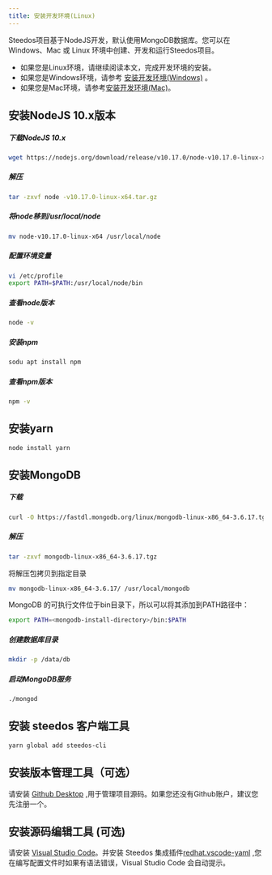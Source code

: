 ```yaml
---
title: 安装开发环境(Linux)
---
```


Steedos项目基于NodeJS开发，默认使用MongoDB数据库。您可以在 Windows、Mac 或 Linux 环境中创建、开发和运行Steedos项目。

- 如果您是Linux环境，请继续阅读本文，完成开发环境的安装。
- 如果您是Windows环境，请参考 [安装开发环境(Windows)](/developer/guide) 。
- 如果您是Mac环境，请参考[安装开发环境(Mac)](/developer/mac)。

## 安装NodeJS 10.x版本
##### 下载NodeJS 10.x
``` bash
wget https://nodejs.org/download/release/v10.17.0/node-v10.17.0-linux-x64.tar.gz
```
##### 解压
``` bash
tar -zxvf node -v10.17.0-linux-x64.tar.gz
```
##### 将node移到/usr/local/node
``` bash
mv node-v10.17.0-linux-x64 /usr/local/node
```
##### 配置环境变量
``` bash
vi /etc/profile
export PATH=$PATH:/usr/local/node/bin
```
##### 查看node版本
``` bash
node -v
```
##### 安装npm 
``` bash
sodu apt install npm
```
##### 查看npm版本
``` bash
npm -v
```
## 安装yarn
``` bash
node install yarn
```

## 安装MongoDB
##### 下载
```bash
curl -O https://fastdl.mongodb.org/linux/mongodb-linux-x86_64-3.6.17.tgz
```
##### 解压
``` bash
tar -zxvf mongodb-linux-x86_64-3.6.17.tgz
```
将解压包拷贝到指定目录
``` bash
mv mongodb-linux-x86_64-3.6.17/ /usr/local/mongodb
```

MongoDB 的可执行文件位于bin目录下，所以可以将其添加到PATH路径中：
``` bash
export PATH=<mongodb-install-directory>/bin:$PATH
```
##### 创建数据库目录
``` bash
mkdir -p /data/db
```
##### 启动MongoDB服务
``` bash
./mongod
```

## 安装 steedos 客户端工具
```bash
yarn global add steedos-cli
```
## 安装版本管理工具（可选）
请安装 [ Github Desktop](https://desktop.github.com/) ,用于管理项目源码。如果您还没有Github账户，建议您先注册一个。
## 安装源码编辑工具 (可选)
请安装 [Visual Studio Code](https://code.visualstudio.com/)。并安装 Steedos 集成插件[redhat.vscode-yaml](https://marketplace.visualstudio.com/items?itemName=redhat.vscode-yaml) ,您在编写配置文件时如果有语法错误，Visual Studio Code 会自动提示。
